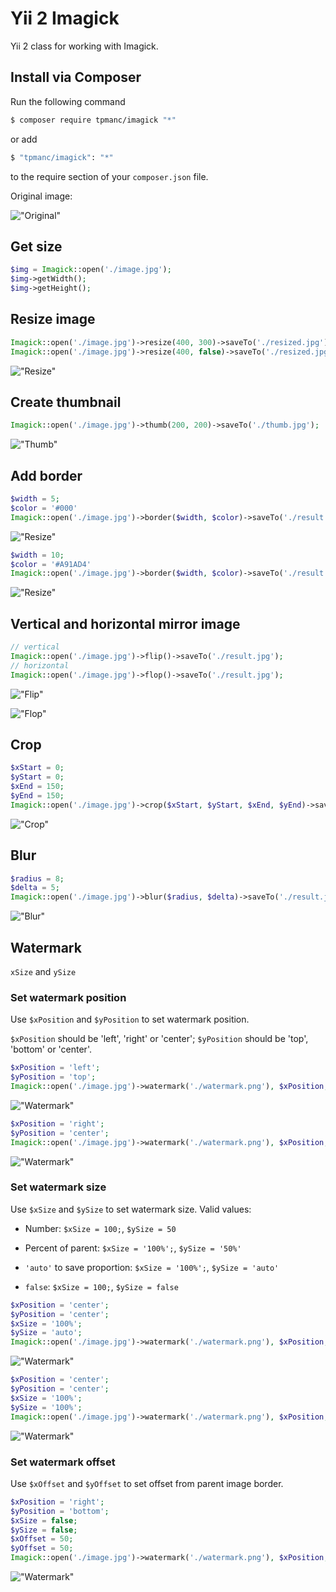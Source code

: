 # Yii 2 Imagick
Yii 2 class for working with Imagick.

## Install via Composer

Run the following command

```bash
$ composer require tpmanc/imagick "*"
```

or add

```bash
$ "tpmanc/imagick": "*"
```

to the require section of your `composer.json` file.

Original image:

!["Original"](https://raw.github.com/tpmanc/yii2-imagick/master/examples/original.jpg)

## Get size

```php
$img = Imagick::open('./image.jpg');
$img->getWidth();
$img->getHeight();
```

## Resize image

```php
Imagick::open('./image.jpg')->resize(400, 300)->saveTo('./resized.jpg');
Imagick::open('./image.jpg')->resize(400, false)->saveTo('./resized.jpg');
```

!["Resize"](https://raw.github.com/tpmanc/yii2-imagick/master/examples/resize.jpg)

## Create thumbnail

```php
Imagick::open('./image.jpg')->thumb(200, 200)->saveTo('./thumb.jpg');
```

!["Thumb"](https://raw.github.com/tpmanc/yii2-imagick/master/examples/thumb.jpg)

## Add border

```php
$width = 5;
$color = '#000'
Imagick::open('./image.jpg')->border($width, $color)->saveTo('./result.jpg');
```

!["Resize"](https://raw.github.com/tpmanc/yii2-imagick/master/examples/border-1.jpg)

```php
$width = 10;
$color = '#A91AD4'
Imagick::open('./image.jpg')->border($width, $color)->saveTo('./result.jpg');
```

!["Resize"](https://raw.github.com/tpmanc/yii2-imagick/master/examples/border-2.jpg)

## Vertical and horizontal mirror image

```php
// vertical
Imagick::open('./image.jpg')->flip()->saveTo('./result.jpg');
// horizontal
Imagick::open('./image.jpg')->flop()->saveTo('./result.jpg');
```

!["Flip"](https://raw.github.com/tpmanc/yii2-imagick/master/examples/flip.jpg)

!["Flop"](https://raw.github.com/tpmanc/yii2-imagick/master/examples/flop.jpg)

## Crop

```php
$xStart = 0;
$yStart = 0;
$xEnd = 150;
$yEnd = 150;
Imagick::open('./image.jpg')->crop($xStart, $yStart, $xEnd, $yEnd)->saveTo('./result.jpg');
```

!["Crop"](https://raw.github.com/tpmanc/yii2-imagick/master/examples/crop.jpg)

## Blur

```php
$radius = 8;
$delta = 5;
Imagick::open('./image.jpg')->blur($radius, $delta)->saveTo('./result.jpg');
```

!["Blur"](https://raw.github.com/tpmanc/yii2-imagick/master/examples/blur.jpg)

## Watermark

`xSize` and `ySize` 

### Set watermark position

Use `$xPosition` and `$yPosition` to set watermark position.

`$xPosition` should be 'left', 'right' or 'center'; `$yPosition` should be 'top', 'bottom' or 'center'.

```php
$xPosition = 'left';
$yPosition = 'top';
Imagick::open('./image.jpg')->watermark('./watermark.png'), $xPosition, $yPosition)->saveTo('./result.jpg');
```

!["Watermark"](https://raw.github.com/tpmanc/yii2-imagick/master/examples/watermark-1.jpg)

```php
$xPosition = 'right';
$yPosition = 'center';
Imagick::open('./image.jpg')->watermark('./watermark.png'), $xPosition, $yPosition)->saveTo('./result.jpg');
```

!["Watermark"](https://raw.github.com/tpmanc/yii2-imagick/master/examples/watermark-2.jpg)

### Set watermark size

Use `$xSize` and `$ySize` to set watermark size. Valid values:

 * Number: `$xSize = 100;`, `$ySize = 50`

 * Percent of parent: `$xSize = '100%';`, `$ySize = '50%'`

 * `'auto'` to save proportion: `$xSize = '100%';`, `$ySize = 'auto'`

 * `false`: `$xSize = 100;`, `$ySize = false`

```php
$xPosition = 'center';
$yPosition = 'center';
$xSize = '100%';
$ySize = 'auto';
Imagick::open('./image.jpg')->watermark('./watermark.png'), $xPosition, $yPosition, $xSize, $ySize)->saveTo('./result.jpg');
```

!["Watermark"](https://raw.github.com/tpmanc/yii2-imagick/master/examples/watermark-3.jpg)

```php
$xPosition = 'center';
$yPosition = 'center';
$xSize = '100%';
$ySize = '100%';
Imagick::open('./image.jpg')->watermark('./watermark.png'), $xPosition, $yPosition, $xSize, $ySize)->saveTo('./result.jpg');
```

!["Watermark"](https://raw.github.com/tpmanc/yii2-imagick/master/examples/watermark-4.jpg)

### Set watermark offset

Use `$xOffset` and `$yOffset` to set offset from parent image border.

```php
$xPosition = 'right';
$yPosition = 'bottom';
$xSize = false;
$ySize = false;
$xOffset = 50;
$yOffset = 50;
Imagick::open('./image.jpg')->watermark('./watermark.png'), $xPosition, $yPosition, $xSize, $ySize, $xOffset, $yOffset)->saveTo('./result.jpg');
```
!["Watermark"](https://raw.github.com/tpmanc/yii2-imagick/master/examples/watermark-5.jpg)
